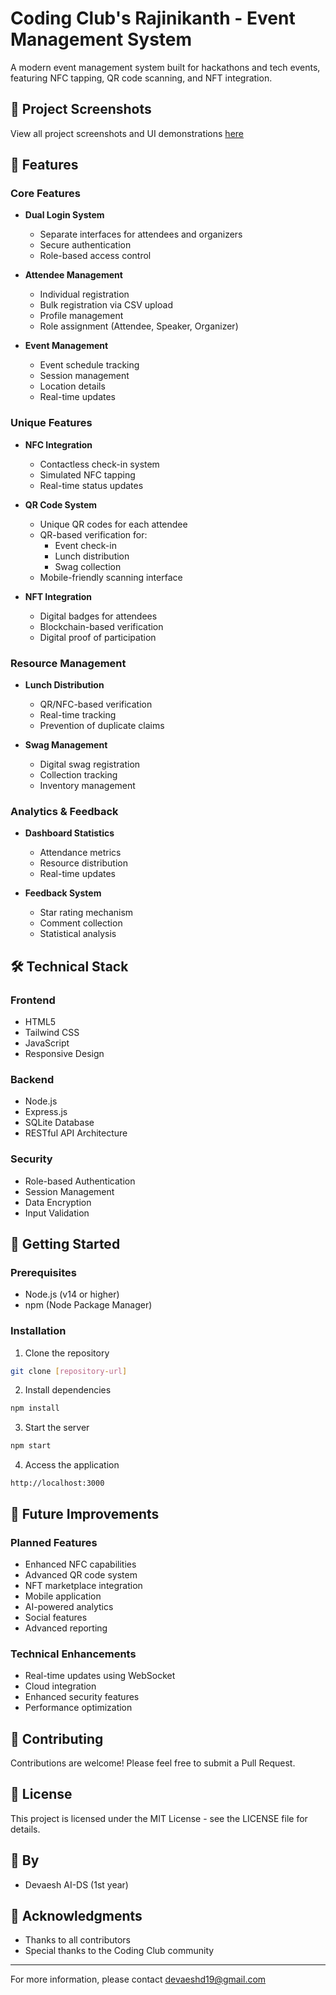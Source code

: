 # Coding Club's Rajinikanth - Event Management System

A modern event management system built for hackathons and tech events, featuring NFC tapping, QR code scanning, and NFT integration.

## 📸 Project Screenshots
View all project screenshots and UI demonstrations [here](https://drive.google.com/drive/folders/1UXA8yTMqI2bbataSfqEe8fRgYFxZVNYY?usp=sharing)

## 🚀 Features

### Core Features
- **Dual Login System**
  - Separate interfaces for attendees and organizers
  - Secure authentication
  - Role-based access control

- **Attendee Management**
  - Individual registration
  - Bulk registration via CSV upload
  - Profile management
  - Role assignment (Attendee, Speaker, Organizer)

- **Event Management**
  - Event schedule tracking
  - Session management
  - Location details
  - Real-time updates

### Unique Features
- **NFC Integration**
  - Contactless check-in system
  - Simulated NFC tapping
  - Real-time status updates

- **QR Code System**
  - Unique QR codes for each attendee
  - QR-based verification for:
    - Event check-in
    - Lunch distribution
    - Swag collection
  - Mobile-friendly scanning interface

- **NFT Integration**
  - Digital badges for attendees
  - Blockchain-based verification
  - Digital proof of participation

### Resource Management
- **Lunch Distribution**
  - QR/NFC-based verification
  - Real-time tracking
  - Prevention of duplicate claims

- **Swag Management**
  - Digital swag registration
  - Collection tracking
  - Inventory management

### Analytics & Feedback
- **Dashboard Statistics**
  - Attendance metrics
  - Resource distribution
  - Real-time updates

- **Feedback System**
  - Star rating mechanism
  - Comment collection
  - Statistical analysis

## 🛠️ Technical Stack

### Frontend
- HTML5
- Tailwind CSS
- JavaScript
- Responsive Design

### Backend
- Node.js
- Express.js
- SQLite Database
- RESTful API Architecture

### Security
- Role-based Authentication
- Session Management
- Data Encryption
- Input Validation

## 🚀 Getting Started

### Prerequisites
- Node.js (v14 or higher)
- npm (Node Package Manager)

### Installation

1. Clone the repository
```bash
git clone [repository-url]
```

2. Install dependencies
```bash
npm install
```

3. Start the server
```bash
npm start
```

4. Access the application
```
http://localhost:3000
```

## 🔮 Future Improvements

### Planned Features
- Enhanced NFC capabilities
- Advanced QR code system
- NFT marketplace integration
- Mobile application
- AI-powered analytics
- Social features
- Advanced reporting

### Technical Enhancements
- Real-time updates using WebSocket
- Cloud integration
- Enhanced security features
- Performance optimization

## 🤝 Contributing

Contributions are welcome! Please feel free to submit a Pull Request.

## 📝 License

This project is licensed under the MIT License - see the LICENSE file for details.

## 👥 By

- Devaesh AI-DS (1st year)

## 🙏 Acknowledgments

- Thanks to all contributors
- Special thanks to the Coding Club community

---

For more information, please contact devaeshd19@gmail.com 
